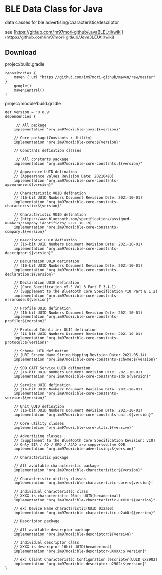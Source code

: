 # BLE Data Class for Java
data classes for ble advertising/characteristic/descriptor

see [https://github.com/im97mori-github/JavaBLEUtil/wiki](https://github.com/im97mori-github/JavaBLEUtil/wiki)

## Download
project/build.gradle

    repositories {
        maven { url "https://github.com/im97mori-github/maven/raw/master" }
        google()
        mavenCentral()
    }

project/module/build.gradle

    def version = '0.8.9' 
    dependencies {
        
	     // All package
        implementation "org.im97mori:ble-java:${version}"
        
        // Core package(Constants + Utility)
        implementation "org.im97mori:ble-core:${version}"
        
        // Constants defination classes
        
	     // All constants package
        implementation "org.im97mori:ble-core-constants:${version}"
        
        // Appearance UUID defination
        // (Appearance Values Revision Date: 2021­04­20)
        implementation "org.im97mori:ble-core-constants-appearance:${version}"
        
        // Characteristic UUID defination
        // (16-bit UUID Numbers Document Revision Date: 2021-10-01)
        implementation "org.im97mori:ble-core-constants-characteristic:${version}"
        
        // Characteristic UUID defination
        // (https://www.bluetooth.com/specifications/assigned-numbers/company-identifiers/ 2021-10-19)
        implementation "org.im97mori:ble-core-constants-company:${version}"
        
        // Descriptor UUID defination
        // (16-bit UUID Numbers Document Revision Date: 2021-10-01)
        implementation "org.im97mori:ble-core-constants-descriptor:${version}"
        
        // Declaration UUID defination
        // (16-bit UUID Numbers Document Revision Date: 2021-10-01)
        implementation "org.im97mori:ble-core-constants-declaration:${version}"
        
        // Declaration UUID defination
        // (Core Specification v5.3 Vol 3 Part F 3.4.1)
        // (Supplement to the Bluetooth Core Specification v10 Part B 1.2)
        implementation "org.im97mori:ble-core-constants-errorcode:${version}"
        
        // Profile UUID defination
        // (16-bit UUID Numbers Document Revision Date: 2021-10-01)
        implementation "org.im97mori:ble-core-constants-profile:${version}"
        
        // Protocol Identifier UUID defination
        // (16-bit UUID Numbers Document Revision Date: 2021-10-01)
        implementation "org.im97mori:ble-core-constants-protocol:${version}"
        
        // Scheme UUID defination
        // (URI Scheme Name String Mapping Revision Date: 2021-05-14)
        implementation "org.im97mori:ble-core-constants-scheme:${version}"
        
        // SDO GATT Service UUID defination
        // (16-bit UUID Numbers Document Revision Date: 2021-10-01)
        implementation "org.im97mori:ble-core-constants-sdo:${version}"
        
        // Service UUID defination
        // (16-bit UUID Numbers Document Revision Date: 2021-10-01)
        implementation "org.im97mori:ble-core-constants-service:${version}"
        
        // Unit UUID defination
        // (16-bit UUID Numbers Document Revision Date: 2021-10-01)
        implementation "org.im97mori:ble-core-constants-unit:${version}"
        
        // Core utility classes
        implementation "org.im97mori:ble-core-utils:${version}"
        
        // Advertising classes
        // (Supplement to the Bluetooth Core Specification Revision: v10)
        // Only EIR / AD / SRD / ACAD are supported.(no OOB)
        implementation "org.im97mori:ble-advertising:${version}"
        
        // Characteristic package
        
        // All available characteristic package
        implementation "org.im97mori:ble-characteristic:${version}"
        
        // Characteristic utility classes
        implementation "org.im97mori:ble-characteristic-core:${version}"
        
        // Individual characteristic class
        // XXXX is characteristic 16bit UUID(hexadecimal)
        implementation "org.im97mori:ble-characteristic-uXXXX:${version}"
        
        // ex) Device Name characteristic(UUID 0x2a00)
        implementation "org.im97mori:ble-characteristic-u2a00:${version}"
        
        // Descriptor package
        
        // All available descriptor package
        implementation "org.im97mori:ble-descriptor:${version}"
        
        // Individual descriptor class
        // XXXX is descriptor 16bit UUID(hexadecimal)
        implementation "org.im97mori:ble-descriptor-uXXXX:${version}"
        
        // ex) Client Characteristic Configuration descriptor(UUID 0x2902)
        implementation "org.im97mori:ble-descriptor-u2902:${version}"
    }
